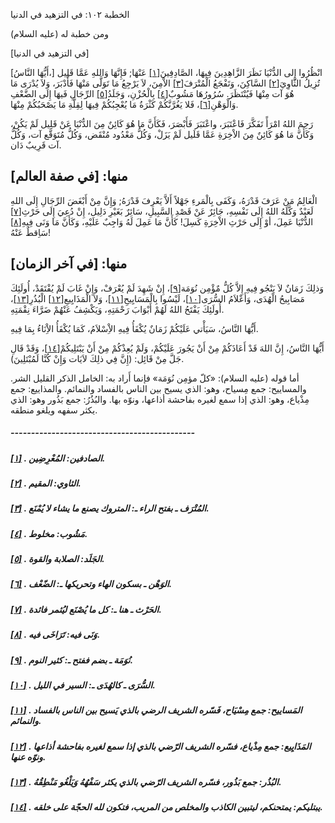   الخطبة  ١٠٢: في التزهيد في الدنيا	

ومن خطبة له (عليه السلام)

[في التزهيد في الدنيا]

[أَيُّهَا النَّاسُ،] انْظُرُوا إِلى الدُّنْيَا نَظَرَ الزَّاهِدِينَ فِيهَا، الصَّادِفِينَ[[١\]](https://arabic.balaghah.net/node/553#_ftn1) عَنْهَا; فَإِنَّهَا وَاللهِ عَمَّا قَلِيل تُزِيلُ الثَّاوِيَ[[٢\]](https://arabic.balaghah.net/node/553#_ftn2) السَّاكِنَ، وَتَفْجَعُ الْمُتْرَفَ[[٣\]](https://arabic.balaghah.net/node/553#_ftn3) الاْمِنَ، لاَ يَرْجِعُ مَا تَوَلَّى مَنْهَا فَأَدْبَرَ، وَلاَ يُدْرَى مَا هُوَ آت مِنْهَا فَيُنْتَظَرَ. سُرُورُهَا مَشُوبٌ[[٤\]](https://arabic.balaghah.net/node/553#_ftn4) بِالْحُزْنِ، وَجَلَدُ[[٥\]](https://arabic.balaghah.net/node/553#_ftn5) الرِّجَالِ فَيهَا إِلَى الضَّعْفِ وَالْوَهْنِ[[٦\]](https://arabic.balaghah.net/node/553#_ftn6)، فَلا يَغُرَّنَّكُمْ كَثْرَةُ مَا يُعْجِبُكُمْ فِيهَا لِقِلَّةِ مَا يَصْحَبُكُمْ مِنْهَا.

رَحِمَ اللهُ امْرَأً تَفَكَّرَ فَاعْتَبَرَ، واعْتَبَرَ  فَأَبْصَرَ، فَكَأَنَّ مَا هُوَ كَائِنٌ مِنَ الدٌّنْيَا عَنْ قَلِيل لَمْ  يَكُنْ، وَكَأَنَّ مَا هُوَ كَائِنٌ مِنَ الاْخِرَةِ عَمَّا قَلَيل لَمْ  يَزَلْ، وَكُلُّ مَعْدُود مُنْقَض، وَكُلُّ مُتَوَقَّع آت، وَكُلُّ آت  قَرِيبٌ دَان.

## منها: [في صفة العالم]

الْعَالِمُ مَنْ عَرَفَ قَدْرَهُ، وَكَفَى بِالْمَرءِ جَهْلاً أَلاَّ يَعْرِفَ قَدْرَهُ; وَإِنَّ مِنْ أَبْغَضَ الرِّجَالِ إِلَى اللهِ  لَعَبْدٌ وَكَّلَهُ اللهُ إِلَى نَفْسِهِ، جَائِرٌ عَنْ قَصْدِ السَّبِيلِ، سَائِرٌ بَغَيْرِ دَلِيل، إِنْ دُعِيَ إِلَى حَرْثِ[[٧\]](https://arabic.balaghah.net/node/553#_ftn7) الدُّنْيَا عَمِلَ، أوْ إِلَى حَرْثِ الاْخِرَةِ كَسِلَ! كَأَنَّ مَا عَمِلَ لَهُ وَاجِبٌ عَلَيْهِ، وَكَأَنَّ مَا وَنَى فِيهِ[[٨\]](https://arabic.balaghah.net/node/553#_ftn8) سَاِقطٌ عَنْهُ!

## منها: [في آخر الزمان]

وَذلِكَ زَمَانٌ لاَ يَنْجُو فِيهِ إِلاَّ كُلُّ مٌؤْمِن نُوَمَة[[٩\]](https://arabic.balaghah.net/node/553#_ftn9)، إِنْ شَهِدَ لَمْ يُعْرَفْ، وَإِنْ غَابَ لَمْ يُفْتَقَدْ، أُولَئِكَ مَصَابِيحُ الْهُدَى، وَأَعْلاَمُ السُّرَى[[١٠\]](https://arabic.balaghah.net/node/553#_ftn10)، لَيْسُوا بِالْمَسَايِيحِ[[١١\]](https://arabic.balaghah.net/node/553#_ftn11)، وَلاَ الْمَذَايِيعِ[[١٢\]](https://arabic.balaghah.net/node/553#_ftn12) الْبُذُرِ[[١٣\]](https://arabic.balaghah.net/node/553#_ftn13)، أُولَئِكَ يَفْتَحُ اللهُ لَهُمْ أَبْوَابَ رَحْمَتِهِ، وَيَكْشِفُ عَنْهُمْ ضَرَّاءَ نِقْمَتِهِ.

أَيُّهَا النَّاسُ، سَيَأْتي عَلَيْكُمْ زَمَانٌ يُكْفَأُ فِيهِ الاِْسْلاَمُ، كَمَا يُكْفَأُ الاِْنَاءُ بِمَا فِيهِ.

أَيُّهَا النَّاسُ، إِنَّ اللهَ قَدْ أَعَاذَكُمْ مِنْ أَنْ يَجُورَ عَلَيْكُمْ، وَلَمْ يُعِذْكُمْ مِنْ أَنْ يَبْتَلِيكُمْ[[١٤\]](https://arabic.balaghah.net/node/553#_ftn14)، وَقَدْ قَالِ جَلَّ مِنْ قَائِل: (إِنَّ فِي ذلِكَ لاَيَات وَإِنْ كُنَّا لَمُبْتَلِينَ).

أما قوله (عليه السلام): «كلّ مؤمِن نُوَمَة» فإنما أَراد به: الخامل الذكر القليل الشر. والمساييح: جمع مِسياح، وهو: الذي يسيح بين  الناس بالفساد والنمائم. والمذاييع: جمع مِذْياع، وهو: الذي إذا سمع لغيره  بفاحشة أذاعها، ونوّه بها. والبُذُرُ: جمع بَذُور وهو: الذي يكثر سفهه  ويلغو منطقه.

##### ---------------------------------------------

##### [[١\]](https://arabic.balaghah.net/node/553#_ftnref1) . الصادفين: المُعْرِضِين.

##### [[٢\]](https://arabic.balaghah.net/node/553#_ftnref2) . الثاوي: المقيم.

##### [[٣\]](https://arabic.balaghah.net/node/553#_ftnref3) . المُتْرَف ـ بفتح الراء ـ: المتروك يصنع ما يشاء لا يُمْنَع.

##### [[٤\]](https://arabic.balaghah.net/node/553#_ftnref4) . مَشُوب: مخلوط.

##### [[٥\]](https://arabic.balaghah.net/node/553#_ftnref5) . الجَلَد: الصلابة والقوة.

##### [[٦\]](https://arabic.balaghah.net/node/553#_ftnref6) . الوَهْن ـ بسكون الهاء وتحريكها ـ: الضّعْف.

##### [[٧\]](https://arabic.balaghah.net/node/553#_ftnref7) . الحَرْث ـ هنا ـ: كل ما يُصْنَع ليُثمر فائدة.

##### [[٨\]](https://arabic.balaghah.net/node/553#_ftnref8) . وَنَى فيه: تَرَاخَى فيه.

##### [[٩\]](https://arabic.balaghah.net/node/553#_ftnref9) . نُوَمَة ـ بضم ففتح ـ: كثير النوم.

##### [[١٠\]](https://arabic.balaghah.net/node/553#_ftnref10) . السُّرَى ـ كالهُدَى ـ: السير في الليل.

##### [[١١\]](https://arabic.balaghah.net/node/553#_ftnref11) . المَساييح: جمع مِسْيَاح، فَسّره الشريف الرضي بالذي يَسيح بين الناس بالفساد والنمائم.

##### [[١٢\]](https://arabic.balaghah.net/node/553#_ftnref12) . المَذَايِيع: جمع مِذْياع، فسّره الشريف الرّضي بالذي إذا سمع لغيره بفاحشة أذاعها ونوّه عنها.

##### [[١٣\]](https://arabic.balaghah.net/node/553#_ftnref13) . البُذُر: جمع بَذُور، فسّره الشريف الرّضي بالذي يكثر سَفْهُهُ وَيَلْغُو مَنْطِقُهُ.

##### [[١٤\]](https://arabic.balaghah.net/node/553#_ftnref14) . يبتليكم: يمتحنكم، ليتبين الكاذب والمخلص من المريب، فتكون لله الحجّة على خلقه. 
